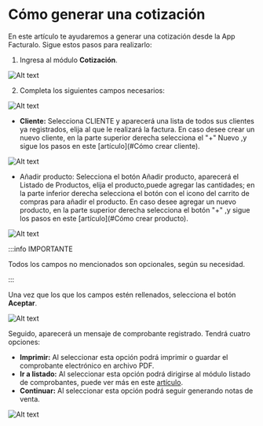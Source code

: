 # Cómo generar una cotización

En este artículo te ayudaremos a generar una cotización desde la App Facturalo. Sigue estos pasos para realizarlo:

1. Ingresa al módulo **Cotización**.

![Alt text](img/cotizacion.jpg)

2. Completa los siguientes campos necesarios:

![Alt text](img/cotizacion2.jpg)

- **Cliente:** Selecciona CLIENTE y aparecerá una lista de todos sus clientes ya registrados, elija al que le realizará la factura. En caso desee crear un nuevo cliente, en la parte superior derecha selecciona el "+" Nuevo ,y sigue los pasos en este [artículo](#Cómo crear cliente).

![Alt text](img/app4.jpeg)

- Añadir producto: Selecciona el botón Añadir producto, aparecerá el Listado de Productos, elija el producto,puede agregar las cantidades; en la parte inferior derecha selecciona el botón con el icono del carrito de compras para añadir el producto. En caso desee agregar un nuevo producto, en la parte superior derecha selecciona el botón "+" ,y sigue los pasos en este [artículo](#Cómo crear producto).

![Alt text](img/app5.jpeg)

:::info IMPORTANTE

Todos los campos no mencionados son opcionales, según su necesidad.

:::

Una vez que los que los campos estén rellenados, selecciona el botón **Aceptar**.

![Alt text](img/cotizacion3.jpg)

Seguido, aparecerá un mensaje de comprobante registrado. Tendrá cuatro opciones:

- **Imprimir:** Al seleccionar esta opción podrá imprimir o guardar el comprobante electrónico en archivo PDF.
- **Ir a listado:** Al seleccionar esta opción podrá dirigirse al módulo listado de comprobantes, puede ver más en este [artículo](#Listado).
- **Continuar:** Al seleccionar esta opción podrá seguir generando notas de venta.

![Alt text](img/cotizacion4.jpg)
